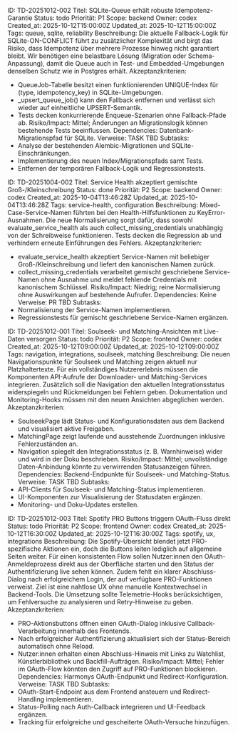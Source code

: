 ID: TD-20251012-002
Titel: SQLite-Queue erhält robuste Idempotenz-Garantie
Status: todo
Priorität: P1
Scope: backend
Owner: codex
Created_at: 2025-10-12T15:00:00Z
Updated_at: 2025-10-12T15:00:00Z
Tags: queue, sqlite, reliability
Beschreibung: Die aktuelle Fallback-Logik für SQLite-ON-CONFLICT führt zu zusätzlicher Komplexität und birgt das Risiko, dass Idempotenz über mehrere Prozesse hinweg nicht garantiert bleibt. Wir benötigen eine belastbare Lösung (Migration oder Schema-Anpassung), damit die Queue auch in Test- und Embedded-Umgebungen denselben Schutz wie in Postgres erhält.
Akzeptanzkriterien:
- QueueJob-Tabelle besitzt einen funktionierenden UNIQUE-Index für (type, idempotency_key) in SQLite-Umgebungen.
- _upsert_queue_job() kann den Fallback entfernen und verlässt sich wieder auf einheitliche UPSERT-Semantik.
- Tests decken konkurrierende Enqueue-Szenarien ohne Fallback-Pfade ab.
Risiko/Impact: Mittel; Änderungen an Migrationslogik können bestehende Tests beeinflussen.
Dependencies: Datenbank-Migrationspfad für SQLite.
Verweise: TASK TBD
Subtasks:
- Analyse der bestehenden Alembic-Migrationen und SQLite-Einschränkungen.
- Implementierung des neuen Index/Migrationspfads samt Tests.
- Entfernen der temporären Fallback-Logik und Regressionstests.

ID: TD-20251004-002
Titel: Service Health akzeptiert gemischte Groß-/Kleinschreibung
Status: done
Priorität: P2
Scope: backend
Owner: codex
Created_at: 2025-10-04T13:46:28Z
Updated_at: 2025-10-04T13:46:28Z
Tags: service-health, configuration
Beschreibung: Mixed-Case-Service-Namen führten bei den Health-Hilfsfunktionen zu KeyError-Ausnahmen. Die neue Normalisierung sorgt dafür, dass sowohl evaluate_service_health als auch collect_missing_credentials unabhängig von der Schreibweise funktionieren. Tests decken die Regression ab und verhindern erneute Einführungen des Fehlers.
Akzeptanzkriterien:
- evaluate_service_health akzeptiert Service-Namen mit beliebiger Groß-/Kleinschreibung und liefert den kanonischen Namen zurück.
- collect_missing_credentials verarbeitet gemischt geschriebene Service-Namen ohne Ausnahme und meldet fehlende Credentials mit kanonischem Schlüssel.
Risiko/Impact: Niedrig; reine Normalisierung ohne Auswirkungen auf bestehende Aufrufer.
Dependencies: Keine
Verweise: PR TBD
Subtasks:
- Normalisierung der Service-Namen implementieren.
- Regressionstests für gemischt geschriebene Service-Namen ergänzen.

ID: TD-20251012-001
Titel: Soulseek- und Matching-Ansichten mit Live-Daten versorgen
Status: todo
Priorität: P2
Scope: frontend
Owner: codex
Created_at: 2025-10-12T09:00:00Z
Updated_at: 2025-10-12T09:00:00Z
Tags: navigation, integrations, soulseek, matching
Beschreibung: Die neuen Navigationspunkte für Soulseek und Matching zeigen aktuell nur Platzhaltertexte. Für ein vollständiges Nutzererlebnis müssen die Komponenten API-Aufrufe der Downloader- und Matching-Services integrieren. Zusätzlich soll die Navigation den aktuellen Integrationsstatus widerspiegeln und Rückmeldungen bei Fehlern geben. Dokumentation und Monitoring-Hooks müssen mit den neuen Ansichten abgeglichen werden.
Akzeptanzkriterien:
- SoulseekPage lädt Status- und Konfigurationsdaten aus dem Backend und visualisiert aktive Freigaben.
- MatchingPage zeigt laufende und ausstehende Zuordnungen inklusive Fehlerzuständen an.
- Navigation spiegelt den Integrationsstatus (z. B. Warnhinweise) wider und wird in der Doku beschrieben.
Risiko/Impact: Mittel; unvollständige Daten-Anbindung könnte zu verwirrenden Statusanzeigen führen.
Dependencies: Backend-Endpunkte für Soulseek- und Matching-Status.
Verweise: TASK TBD
Subtasks:
- API-Clients für Soulseek- und Matching-Status implementieren.
- UI-Komponenten zur Visualisierung der Statusdaten ergänzen.
- Monitoring- und Doku-Updates erstellen.

ID: TD-20251012-003
Titel: Spotify PRO Buttons triggern OAuth-Fluss direkt
Status: todo
Priorität: P2
Scope: frontend
Owner: codex
Created_at: 2025-10-12T16:30:00Z
Updated_at: 2025-10-12T16:30:00Z
Tags: spotify, ux, integrations
Beschreibung: Die Spotify-Übersicht blendet jetzt PRO-spezifische Aktionen ein, doch die Buttons leiten lediglich auf allgemeine Seiten weiter. Für einen konsistenten Flow sollen Nutzer:innen den OAuth-Anmeldeprozess direkt aus der Oberfläche starten und den Status der Authentifizierung live sehen können. Zudem fehlt ein klarer Abschluss-Dialog nach erfolgreichem Login, der auf verfügbare PRO-Funktionen verweist. Ziel ist eine nahtlose UX ohne manuelle Kontextwechsel in Backend-Tools. Die Umsetzung sollte Telemetrie-Hooks berücksichtigen, um Fehlversuche zu analysieren und Retry-Hinweise zu geben.
Akzeptanzkriterien:
- PRO-Aktionsbuttons öffnen einen OAuth-Dialog inklusive Callback-Verarbeitung innerhalb des Frontends.
- Nach erfolgreicher Authentifizierung aktualisiert sich der Status-Bereich automatisch ohne Reload.
- Nutzer:innen erhalten einen Abschluss-Hinweis mit Links zu Watchlist, Künstlerbibliothek und Backfill-Aufträgen.
Risiko/Impact: Mittel; Fehler im OAuth-Flow könnten den Zugriff auf PRO-Funktionen blockieren.
Dependencies: Harmonys OAuth-Endpunkt und Redirect-Konfiguration.
Verweise: TASK TBD
Subtasks:
- OAuth-Start-Endpoint aus dem Frontend ansteuern und Redirect-Handling implementieren.
- Status-Polling nach Auth-Callback integrieren und UI-Feedback ergänzen.
- Tracking für erfolgreiche und gescheiterte OAuth-Versuche hinzufügen.

